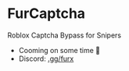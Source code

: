 # FurCaptcha
Roblox Captcha Bypass for Snipers
- Cooming on some time 🦊
- Discord: [.gg/furx](https://discord.gg/furx)
